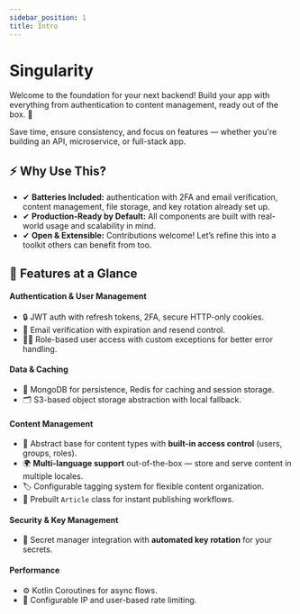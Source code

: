```yaml
---
sidebar_position: 1
title: Intro
---
```


# Singularity

Welcome to the foundation for your next backend!
Build your app with everything from authentication to content management, ready out of the box. 🚀

Save time, ensure consistency, and focus on features — whether you're building an API, microservice, or full-stack app.

## ⚡ Why Use This?

- ✔ **Batteries Included:** authentication with 2FA and email verification, content management, file storage, and key rotation already set up.
- ✔ **Production-Ready by Default:** All components are built with real-world usage and scalability in mind.
- ✔ **Open & Extensible:** Contributions welcome! Let’s refine this into a toolkit others can benefit from too.

## 🔐 Features at a Glance

#### **Authentication & User Management**
- 🔒 JWT auth with refresh tokens, 2FA, secure HTTP-only cookies.
- 📧 Email verification with expiration and resend control.
- 🧑‍💻 Role-based user access with custom exceptions for better error handling.

#### **Data & Caching**
- 💾 MongoDB for persistence, Redis for caching and session storage.
- 🗂️ S3-based object storage abstraction with local fallback.

#### **Content Management**
- 🧩 Abstract base for content types with **built-in access control** (users, groups, roles).
- 🌍 **Multi-language support** out-of-the-box — store and serve content in multiple locales.
- 🏷️ Configurable tagging system for flexible content organization.
- 📝 Prebuilt `Article` class for instant publishing workflows.

#### **Security & Key Management**
- 🔑 Secret manager integration with **automated key rotation** for your secrets.

#### **Performance**
- ⚙️ Kotlin Coroutines for async flows.
- 🚦 Configurable IP and user-based rate limiting.
